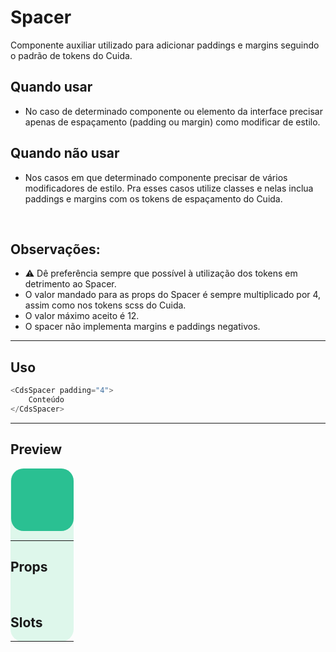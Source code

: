 # Spacer

Componente auxiliar utilizado para adicionar paddings e margins seguindo o padrão de tokens do Cuida.

## Quando usar

- No caso de determinado componente ou elemento da interface precisar apenas de espaçamento (padding ou margin) como modificar de estilo.

## Quando não usar

- Nos casos em que determinado componente precisar de vários modificadores de estilo. Pra esses casos
utilize classes e nelas inclua paddings e margins com os tokens de espaçamento do Cuida.

<br>

## Observações:
- ⚠️ Dê preferência sempre que possível à utilização dos tokens em detrimento ao Spacer.
- O valor mandado para as props do Spacer é sempre multiplicado por 4, assim como nos tokens scss do Cuida.
- O valor máximo aceito é 12.
- O spacer não implementa margins e paddings negativos.

---

## Uso

```js
<CdsSpacer padding="4">
	Conteúdo
</CdsSpacer>
```

---

## Preview

<PreviewContainer>
	<div style="width: fit-content; background-color: #def7eb; border-radius: 20px">
		<div
			style="padding: 0.5px; background-color: #def7eb; border-radius: 20px"
		>
			<CdsSpacer v-bind="args">
				<div style="width: 100px; height: 100px; background-color: #2AC092; border-radius: 20px"/>
			</CdsSpacer>
		</div>
	</div>
</PreviewContainer>

<PlaygroundBuilder
	component="Spacer"
	:args
/>

---

## Props

<APITable
	name="CdsSpacer"
	section="props"
/>
<br>

## Slots

<APITable
	name="CdsSpacer"
	section="slots"
/>

---

<script setup>
import { ref } from 'vue';
import CdsSpacer from '@/components/Spacer.vue';

const args = ref({});
</script>

